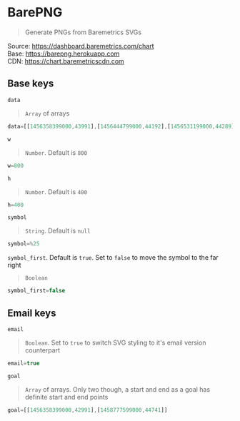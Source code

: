 # BarePNG
> Generate PNGs from Baremetrics SVGs

Source: https://dashboard.baremetrics.com/chart  
Base:   https://barepng.herokuapp.com  
CDN:    https://chart.baremetricscdn.com  

## Base keys
`data`
> `Array` of arrays

```js
data=[[1456358399000,43991],[1456444799000,44192],[1456531199000,44289],[1456617599000,44367],[1456703999000,44413],[1456790399000,44443],[1456876799000,44791],[1456963199000,44789],[1457049599000,45138],[1457135999000,45173],[1457222399000,45159],[1457308799000,45191],[1457395199000,45372],[1457481599000,45357],[1457567999000,45408],[1457654399000,45458],[1457740799000,45845],[1457827199000,45889],[1457913599000,45939],[1457999999000,45983],[1458086399000,46054],[1458172799000,45443],[1458259199000,45707],[1458345599000,45170],[1458431999000,45301],[1458518399000,45298],[1458604799000,45384],[1458691199000,45741],[1458777599000,45741]]
```

`w`
> `Number`. Default is `800`

```js
w=800
```

`h`
> `Number`. Default is `400`

```js
h=400
```

`symbol`
> `String`. Default is `null`

```js
symbol=%25
```

`symbol_first`. Default is `true`. Set to `false` to move the symbol to the far right
> `Boolean`

```js
symbol_first=false
```

## Email keys
`email`
> `Boolean`. Set to `true` to switch SVG styling to it's email version counterpart

```js
email=true
```

`goal`
> `Array` of arrays. Only two though, a start and end as a goal has definite start and end points

```js
goal=[[1456358399000,42991],[1458777599000,44741]]
```
